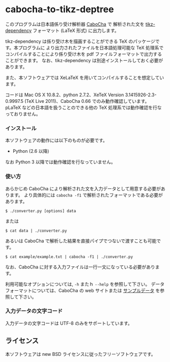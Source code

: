cabocha-to-tikz-deptree
=======================

このプログラムは日本語係り受け解析器 [CaboCha](http://code.google.com/p/cabocha/) で
解析された文を [tikz-dependency](http://sourceforge.net/projects/tikz-dependency/)
フォーマット (LaTeX 形式) に出力します。

tikz-dependency は係り受け木を描画することができる TeX のパッケージです。本プログラムに
より出力されたファイルを日本語処理可能な TeX 処理系でコンパイルすることにより係り受け木を
pdf ファイルフォーマットで出力することができます。
なお、tikz-dependency は別途インストールしておく必要があります。

また、本ソフトウェアでは XeLaTeX を用いてコンパイルすることを想定しています。

コードは Mac OS X 10.8.2、python 2.7.2、XeTeX Version
3.1415926-2.3-0.9997.5 (TeX Live 2011)、CaboCha 0.66 でのみ動作確認しています。
pLaTeX などの日本語を扱うことのできる他の TeX 処理系では動作確認を行なっておりません。

### インストール ###

本ソフトウェアの動作には以下のものが必要です。

- Python (2.6 以降)

なお Python 3 以降では動作確認を行なっていません。

### 使い方 ###

あらかじめ CaboCha により解析された文を入力データとして用意する必要があります。
より具体的には `cabocha -f1` で解析されたフォーマットである必要があります。

    $ ./converter.py [options] data

または

    $ cat data | ./converter.py

あるいは CaboCha で解析した結果を直接パイプでつないで渡すことも可能です。

    $ cat example/example.txt | cabocha -f1 | ./converter.py

なお、CaboCha に対する入力ファイルは一行一文になっている必要があります。

利用可能なオプションについては, `-h` またｈ `--help` を参照して下さい。
データフォーマットについては、CaboCha の web サイトまたは
[サンプルデータ](https://github.com/tetsuok/cabocha-to-tikz-deptree/blob/master/example/example.dep)
を参照して下さい。

### 入力データの文字コード ###

入力データの文字コードは UTF-8 のみをサポートしています。

## ライセンス ##

本ソフトウェアは new BSD ライセンスに従ったフリーソフトウェアです。

